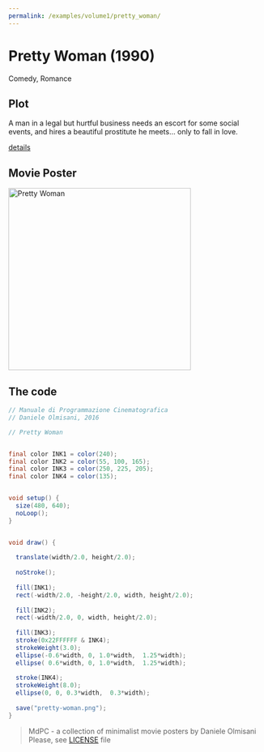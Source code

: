 ```yaml
---
permalink: /examples/volume1/pretty_woman/
---
```

# Pretty Woman (1990)

Comedy, Romance

## Plot
A man in a legal but hurtful business needs an escort for some social events, and hires a beautiful prostitute he meets... only to fall in love.

[details](https://www.imdb.com/title/tt0100405/)

## Movie Poster
<img src="pretty-woman.png"  width="360px" title="Pretty Woman">


## The code
```java
// Manuale di Programmazione Cinematografica
// Daniele Olmisani, 2016

// Pretty Woman


final color INK1 = color(240);
final color INK2 = color(55, 100, 165);
final color INK3 = color(250, 225, 205);
final color INK4 = color(135);


void setup() {
  size(480, 640);
  noLoop();
}


void draw() {
  
  translate(width/2.0, height/2.0);
  
  noStroke();
  
  fill(INK1);
  rect(-width/2.0, -height/2.0, width, height/2.0);
  
  fill(INK2);
  rect(-width/2.0, 0, width, height/2.0);
  
  fill(INK3);
  stroke(0x22FFFFFF & INK4);
  strokeWeight(3.0);
  ellipse(-0.6*width, 0, 1.0*width,  1.25*width);
  ellipse( 0.6*width, 0, 1.0*width,  1.25*width);
  
  stroke(INK4);
  strokeWeight(8.0);
  ellipse(0, 0, 0.3*width,  0.3*width);
  
  save("pretty-woman.png");
}
```

> MdPC - a collection of minimalist movie posters
> by Daniele Olmisani
> Please, see [LICENSE](../../LICENSE) file
